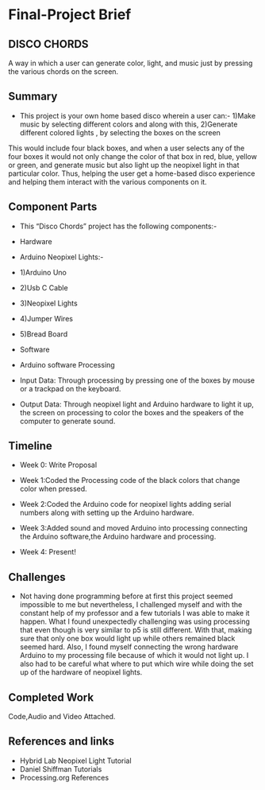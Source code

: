 # Final-Project Brief 

## DISCO CHORDS
A way in which a user can generate color, light, and music just by pressing the various chords on the screen.

## Summary
* This project is your own home based disco wherein a user can:-
1)Make music by selecting different colors and along with this,
2)Generate different colored lights
, by selecting the boxes on the screen

This would include four black boxes, and when a user selects any of the four boxes it would not only change the color of that box in red, blue, yellow or green, and generate music but also light up the neopixel light in that particular color. Thus, helping the user get a home-based disco experience and helping them interact with the various components on it.

## Component Parts
* This “Disco Chords” project has the following components:-

* Hardware
* Arduino Neopixel Lights:-
* 1)Arduino Uno
* 2)Usb C Cable
* 3)Neopixel Lights
* 4)Jumper Wires
* 5)Bread Board

* Software
* Arduino software
Processing 

* Input Data: Through processing by pressing one of the boxes by mouse or a trackpad on the keyboard.
* Output Data: Through neopixel light and Arduino hardware to light it up, the screen on processing to color the boxes and the speakers of the computer to generate sound.


## Timeline

* Week 0: Write Proposal

* Week 1:Coded the Processing code of the black colors that change color when pressed.

* Week 2:Coded the Arduino code for neopixel lights adding serial numbers along with setting up the Arduino hardware. 

* Week 3:Added sound and moved Arduino into processing connecting the Arduino software,the Arduino hardware and processing.

* Week 4: Present!

## Challenges

* Not having done programming before at first this project seemed impossible to me but nevertheless, I challenged myself and with the constant help of my professor and a few tutorials I was able to make it happen.
What I found unexpectedly challenging was using processing that even though is very similar to p5 is still different. With that, making sure that only one box would light up while others remained black seemed hard.
Also, I found myself connecting the wrong hardware Arduino to my processing file because of which it would not light up.
I also had to be careful what where to put which wire while doing the set up of the hardware of neopixel lights.

## Completed Work

Code,Audio and Video Attached.

## References and links

* Hybrid Lab Neopixel Light Tutorial
* Daniel Shiffman Tutorials 
* Processing.org References 





